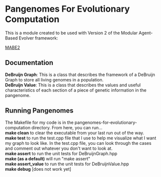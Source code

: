 # Pangenomes For Evolutionary Computation

This is a module created to be used with Version 2 of the Modular Agent-Based Evolver framework:

[MABE2](https://github.com/mercere99/MABE2.git)

## Documentation

**DeBruijn Graph**: This is a class that describes the framework of a DeBruijn Graph to store all living genomes in a population.  
**DeBruijn Value**: This is a class that describes the values and useful characteristics of each section of a piece of genetic information in the pangenome.

## Running Pangenomes
The Makefile for my code is in the pangenomes-for-evolutionary-computation directory. From here, you can run...  
**make clean** to clear the executable from your last run out of the way.  
**make test** to run the test.cpp file that I use to help me visualize what I want my graph to look like. In the test.cpp file, you can look through the cases and comment out whatever you don't want to look at.  
**make assert** to run the unit tests for DeBruijnGraph.hpp  
**make (as a default)** will run "make assert"  
**make assert_value** to run the unit tests for DeBruijnValue.hpp  
**make debug** [does not work yet]  
